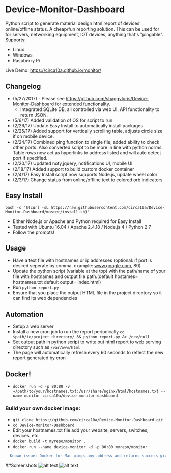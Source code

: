 # Device-Monitor-Dashboard
Python script to generate material design html report of devices' online/offline status. A cheap/fun reporting solution.
This can be used for for servers, networking equipment, IOT devices, anything that's "pingable".  
Supports:
 - Linux
 - Windows
 - Raspberry Pi

Live Demo: https://circa10a.github.io/monitor/

## Changelog
 - (5/27/2017) - Please see https://github.com/shaggyloris/Device-Monitor-Dashboard for extended functionality.
   - Integrated SQLite DB, all controlled via web UI, API functionality to return JSON.
 - (5/6/17) Added validation of OS for script to run
 - (2/26/17) Update Easy Install to automatically install packages
 - (2/25/17) Added support for vertically scrolling table, adjusts circle size if on mobile device.
 - (2/24/17) Combined ping function to single file, added ability to check other ports. Also converted script to be more in line with python norms. Table rows now act as hyperlinks to address listed and will auto detect port if specified.
 - (2/20/17) Updated noty,jquery, notifications UI, mobile UI
 - (2/18/17) Added support to build custom docker container
 - (2/4/17) Easy Install script now supports Node.js, update wheel color
 - (2/3/17) Change status from online/offline text to colored orb indicators

## Easy Install
`bash -c "$(curl -sL https://raw.githubusercontent.com/circa10a/Device-Monitor-Dashboard/master/install.sh)"`
- Either Node.js or Apache and Python required for Easy Install
- Tested with Ubuntu 16.04 / Apache 2.4.18 / Node.js 4 / Python 2.7
- Follow the prompts!

## Usage
- Have a text file with hostnames or ip addresses (optional: if port is desired seperate by comma. example: www.google.com, 80)
- Update the python script (variable at the top) with the path/name of your file with hostnames and output file path.(default hostames= hostnames.txt   default output= index.html)
- Run `python report.py`
- Ensure that you place the output HTML file in the project directory so it can find its web dependencies

## Automation
- Setup a web server
- Install a new cron job to run the report periodically `cd $path/to/project_directory/ && python report.py &> /dev/null`
- Set output path in python script to write out html report to web serving directory such as `/var/www/html`
- The page will automatically refresh every 60 seconds to reflect the new report generated by cron

## Docker!
- `docker run -d -p 80:80 -v ~/path/to/your/hostnames.txt:/usr/share/nginx/html/hostnames.txt --name monitor circa10a/device-monitor-dashboard`

### Build your own docker image:
- `git clone https://github.com/circa10a/Device-Monitor-Dashboard.git` 
- `cd Device-Monitor-Dashboard`   
- Edit your hostnames.txt file add your website, servers, switches, devices, etc.  
- `docker build -t myrepo/monitor .`  
- `docker run --name device-monitor -d -p 80:80 myrepo/monitor` 
```diff
- Known issue: Docker for Mac pings any address and returns success giving false results.
```
##Screenshots
![alt text](http://i.imgur.com/8BjmGyO.png)
![alt text](http://i.imgur.com/iRNNMkV.png)
